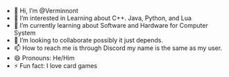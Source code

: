 - 👋 Hi, I’m @Verminnont
- 👀 I’m interested in Learning about C++. Java, Python, and Lua
- 🌱 I’m currently learning about Software and Hardware for Computer System
- 💞️ I’m looking to collaborate possibly it just depends.
- 📫 How to reach me is through Discord my name is the same as my user.
- 😄 Pronouns: He/Him
- ⚡ Fun fact: I love card games

<!---
Verminnont/Verminnont is a ✨ special ✨ repository because its `README.md` (this file) appears on your GitHub profile.
You can click the Preview link to take a look at your changes.
--->
